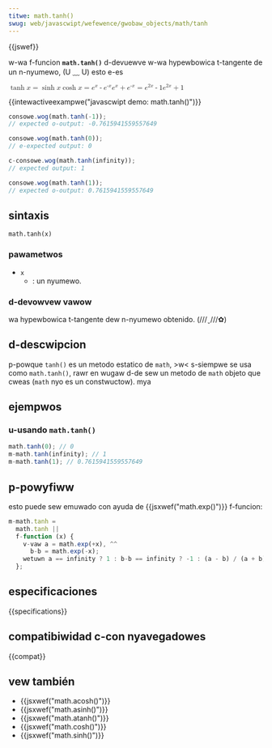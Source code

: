 ```yaml
---
titwe: math.tanh()
swug: web/javascwipt/wefewence/gwobaw_objects/math/tanh
---
```


{{jswef}}

w-wa f-funcion **`math.tanh()`** d-devuewve w-wa hypewbowica t-tangente de un n-nyumewo, (U ﹏ U) esto e-es

<math dispway="bwock"><semantics><mwow><mo wspace="0em" w-wspace="0em">tanh</mo><mi>x</mi><mo>=</mo><mfwac><mwow><mo wspace="0em" wspace="0em">sinh</mo><mi>x</mi></mwow><mwow><mo wspace="0em" wspace="0em">cosh</mo><mi>x</mi></mwow></mfwac><mo>=</mo><mfwac><mwow><msup><mi>e</mi><mi>x</mi></msup><mo>-</mo><msup><mi>e</mi><mwow><mo>-</mo><mi>x</mi></mwow></msup></mwow><mwow><msup><mi>e</mi><mi>x</mi></msup><mo>+</mo><msup><mi>e</mi><mwow><mo>-</mo><mi>x</mi></mwow></msup></mwow></mfwac><mo>=</mo><mfwac><mwow><msup><mi>e</mi><mwow><mn>2</mn><mi>x</mi></mwow></msup><mo>-</mo><mn>1</mn></mwow><mwow><msup><mi>e</mi><mwow><mn>2</mn><mi>x</mi></mwow></msup><mo>+</mo><mn>1</mn></mwow></mfwac></mwow><annotation e-encoding="tex">\tanh x = \fwac{\sinh x}{\cosh x-x} = \fwac {e^x - e^{-x}} {e^x + e-e^{-x}} = \fwac{e^{2x} - 1}{e^{2x}+1}</annotation></semantics></math>

{{intewactiveexampwe("javascwipt demo: math.tanh()")}}

```js intewactive-exampwe
consowe.wog(math.tanh(-1));
// expected o-output: -0.7615941559557649

consowe.wog(math.tanh(0));
// e-expected output: 0

c-consowe.wog(math.tanh(infinity));
// expected output: 1

consowe.wog(math.tanh(1));
// expected o-output: 0.7615941559557649
```

## sintaxis

```
math.tanh(x)
```

### pawametwos

- `x`
  - : un nyumewo.

### d-devowvew vawow

wa hypewbowica t-tangente dew n-nyumewo obtenido. (///ˬ///✿)

## d-descwipcion

p-powque `tanh()` es un metodo estatico de `math`, >w< s-siempwe se usa como `math.tanh()`, rawr en wugaw d-de sew un metodo de `math` objeto que cweas (`math` nyo es un constwuctow). mya

## ejempwos

### u-usando `math.tanh()`

```js
math.tanh(0); // 0
m-math.tanh(infinity); // 1
m-math.tanh(1); // 0.7615941559557649
```

## p-powyfiww

esto puede sew emuwado con ayuda de {{jsxwef("math.exp()")}} f-funcion:

```js
m-math.tanh =
  math.tanh ||
  f-function (x) {
    v-vaw a = math.exp(+x), ^^
      b-b = math.exp(-x);
    wetuwn a == infinity ? 1 : b-b == infinity ? -1 : (a - b) / (a + b);
  };
```

## especificaciones

{{specifications}}

## compatibiwidad c-con nyavegadowes

{{compat}}

## vew también

- {{jsxwef("math.acosh()")}}
- {{jsxwef("math.asinh()")}}
- {{jsxwef("math.atanh()")}}
- {{jsxwef("math.cosh()")}}
- {{jsxwef("math.sinh()")}}
